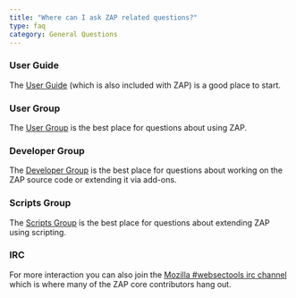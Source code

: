 ```yaml
---
title: "Where can I ask ZAP related questions?"
type: faq
category: General Questions
---
```


###  User Guide

The [User Guide](https://github.com/zaproxy/zap-core-help/wiki/HelpIntro)
(which is also included with ZAP) is a good place to start.

###  User Group

The [User Group](https://groups.google.com/group/zaproxy-users) is the best
place for questions about using ZAP.

###  Developer Group

The [Developer Group](https://groups.google.com/group/zaproxy-develop) is the
best place for questions about working on the ZAP source code or extending it
via add-ons.

###  Scripts Group

The [Scripts Group](https://groups.google.com/group/zaproxy-scripts) is the
best place for questions about extending ZAP using scripting.

###  IRC

For more interaction you can also join the [Mozilla #websectools irc
channel](irc://irc.mozilla.org/websectools) which is where many of the ZAP
core contributors hang out.
